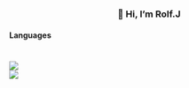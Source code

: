 ### <p align="center">**👋 Hi, I’m Rolf.J**</p>

#### Languages

#

<div style="display: flex; flex-direction: column;">
 <img class="img" src="https://github-readme-stats.vercel.app/api?username=DHIGHSOUL&show_icons=true&theme=swift"/>
 <img class="img" src="https://github-readme-stats.vercel.app/api/top-langs/?username=DHIGHSOUL&theme=radical&layout=swift"/>
</div>

